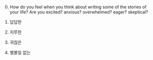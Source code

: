 0. How do you feel when you think about writing some of the stories of your life? Are you excited? anxious? overwhelmed? eager? skeptical?

1. 답답한
2. 지루한
3. 귀찮은
4. 별볼일 없는